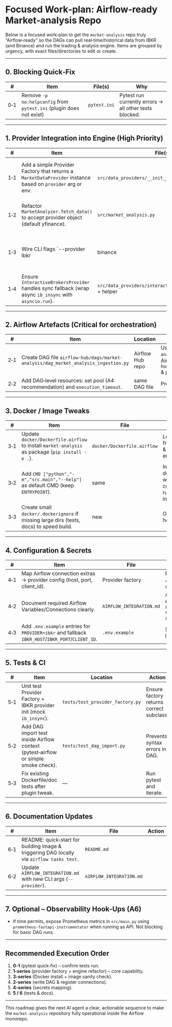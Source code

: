 # Focused Work‑plan: Airflow‑ready Market‑analysis Repo

Below is a focused work‑plan to get the `market‑analysis` repo truly “Airflow‑ready” so the DAGs can pull real‑time/historical data from IBKR (and Binance) and run the trading & analysis engine. Items are grouped by urgency, with exact files/directories to edit or create.

---

## 0. Blocking Quick‑Fix

| #   | Item                                                                | File(s)       | Why                                                     |
| --- | ------------------------------------------------------------------- | ------------- | ------------------------------------------------------- |
| 0‑1 | Remove `-p no:helpconfig` from `pytest.ini` (plugin does not exist) | `pytest.ini`  | Pytest run currently errors → all other tests blocked. |

---

## 1. Provider Integration into Engine (High Priority)

| #   | Item                                                                                                          | File(s)                                                        | Action                                                      |
| --- | ------------------------------------------------------------------------------------------------------------- | -------------------------------------------------------------- | ----------------------------------------------------------- |
| 1‑1 | Add a simple Provider Factory that returns a `MarketDataProvider` instance based on `provider` arg or env.     | `src/data_providers/__init__.py` (new factory fn)             | Allows switching between yfinance, IBKR, Binance.          |
| 1‑2 | Refactor `MarketAnalyzer.fetch_data()` to accept provider object (default yfinance).                          | `src/market_analysis.py`                                       | Unblocks IBKR data use without rewriting logic.            |
| 1‑3 | Wire CLI flags `--provider ibkr|binance|yf` & IB‑specific params (or pick up from env/Airflow connection).    | `src/main.py`                                                  | Needed by DockerOperator task.                             |
| 1‑4 | Ensure `InteractiveBrokersProvider` handles sync fallback (wrap async `ib_insync` with `asyncio.run`).        | `src/data_providers/interactive_brokers_provider.py` + helper | Makes provider usable from CLI & DAG.                      |

---

## 2. Airflow Artefacts (Critical for orchestration)

| #   | Item                                                                                                                 | Location                                            | Action                                                                                                                       |
| --- | -------------------------------------------------------------------------------------------------------------------- | --------------------------------------------------- | ---------------------------------------------------------------------------------------------------------------------------- |
| 2‑1 | Create DAG file `airflow-hub/dags/market-analysis/dag_market_analysis_ingestion.py`                                  | Airflow Hub repo                                     | Uses `DockerOperator` (image `market-analysis:latest`); reads symbols list from Airflow Variable; pulls creds via `hook.get_connection('market_analysis_ibkr')` & passes as env. |
| 2‑2 | Add DAG‑level resources: set pool (A4 recommendation) and `execution_timeout`.                                        | same DAG file                                       | Pre‑aligns with roadmap.                                                                                                     |

---

## 3. Docker / Image Tweaks

| #   | Item                                                                                                                 | File                                     | Action                                                                                           |
| --- | -------------------------------------------------------------------------------------------------------------------- | ---------------------------------------- | ------------------------------------------------------------------------------------------------ |
| 3‑1 | Update `docker/Dockerfile.airflow` to install `market-analysis` as package (`pip install -e .`).                     | `docker/Dockerfile.airflow`              | Lets CLI run from any cwd & brings in entry‑points.                                               |
| 3‑2 | Add `CMD ["python","-m","src.main","--help"]` as default CMD (keep `ENTRYPOINT`).                                    | same                                     | Improves debuggability when container runs interactively.                                        |
| 3‑3 | Create small `docker/.dockerignore` if missing large dirs (tests, docs) to speed build.                              | new                                      | Optional but helpful.                                                                            |

---

## 4. Configuration & Secrets

| #   | Item                                                                                                        | File                        | Action                               |
| --- | ----------------------------------------------------------------------------------------------------------- | --------------------------- | ------------------------------------ |
| 4‑1 | Map Airflow connection extras → provider config (host, port, client_id).                                   | Provider factory            | Parse JSON from `conn.extra`.       |
| 4‑2 | Document required Airflow Variables/Connections clearly.                                                    | `AIRFLOW_INTEGRATION.md`    | Add example `airflow connections add` CLI. |
| 4‑3 | Add `.env.example` entries for `PROVIDER=ibkr` and fallback `IBKR_HOST`/`IBKR_PORT`/`CLIENT_ID`.           | `.env.example`              | Supports local runs.                 |

---

## 5. Tests & CI

| #   | Item                                                                                                | Location                         | Action                                                |
| --- | --------------------------------------------------------------------------------------------------- | -------------------------------- | ----------------------------------------------------- |
| 5‑1 | Unit test Provider Factory + IBKR provider init (mock `ib_insync`).                                 | `tests/test_provider_factory.py` | Ensure factory returns correct subclass.              |
| 5‑2 | Add DAG import test inside Airflow context (pytest‑airflow or simple smoke check).                  | `tests/test_dag_import.py`       | Prevents syntax errors in DAG.                        |
| 5‑3 | Fix existing Dockerfile/doc tests after plugin tweak.                                               | —                                | Run pytest and iterate.                              |

---

## 6. Documentation Updates

| #   | Item                                                                                                | File                     | Action                                     |
| --- | --------------------------------------------------------------------------------------------------- | ------------------------ | ------------------------------------------ |
| 6‑1 | README: quick‑start for building image & triggering DAG locally via `airflow tasks test`.           | `README.md`              |                                            |
| 6‑2 | Update `AIRFLOW_INTEGRATION.md` with new CLI args (`--provider`).                                   | `AIRFLOW_INTEGRATION.md` |                                            |

---

## 7. Optional – Observability Hook‑Ups (A6)

- If time permits, expose Prometheus metrics in `src/main.py` using `prometheus-fastapi-instrumentator` when running as API. Not blocking for basic DAG runs.

---

## Recommended Execution Order

1. **0‑1** (pytest quick‑fix) – confirm tests run.  
2. **1‑series** (provider factory + engine refactor) – core capability.  
3. **3‑series** (Docker install + image sanity check).  
4. **2‑series** (write DAG & register connections).  
5. **4‑series** (secrets mapping).  
6. **5 / 6** (tests & docs).  

---

This roadmap gives the next AI agent a clear, actionable sequence to make the `market-analysis` repository fully operational inside the Airflow monorepo.